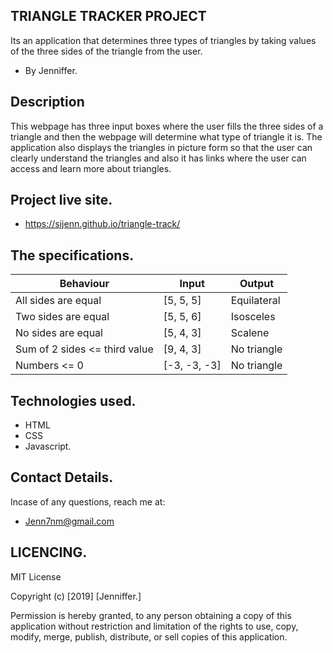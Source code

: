 ## TRIANGLE TRACKER PROJECT
Its an application that determines three types of triangles by taking values of the three sides of the triangle from the user.
* By Jenniffer.

## Description
 This webpage has three input boxes where the user fills the three sides of a triangle and then the webpage will determine what type of triangle it is. The application also displays the triangles in picture form so that the user can clearly understand the triangles and also it has links where the user can access and learn more about triangles.

## Project live site.
* https://sijenn.github.io/triangle-track/

 ## The specifications.

|Behaviour                     |  Input       |    Output
-------------------------------|--------------|-----------------------
  All sides are equal	       |[5, 5, 5]     | Equilateral
  Two sides are equal	       | [5, 5, 6]    |   Isosceles	
  No sides are equal	       |[5, 4, 3]	  |  Scalene
  Sum of 2 sides <= third value|[9, 4, 3]	  |  No triangle
  Numbers <= 0                 | [-3, -3, -3] |    No triangle


## Technologies used.
* HTML 
* CSS
* Javascript.

## Contact Details.
Incase of any questions, reach me at:
* Jenn7nm@gmail.com

## LICENCING.
MIT License

Copyright (c) [2019] [Jenniffer.]

Permission is hereby granted, to any person obtaining a copy of this application without restriction and limitation of the rights to use, copy, modify, merge, publish, distribute, or sell copies of this application.



